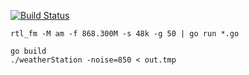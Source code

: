 [![Build Status](https://travis-ci.org/brainexe/BresserWeatherStation-Go.svg?branch=master)](https://travis-ci.org/brainexe/BresserWeatherStation-Go)

```
rtl_fm -M am -f 868.300M -s 48k -g 50 | go run *.go
```

```
go build
./weatherStation -noise=850 < out.tmp
```

